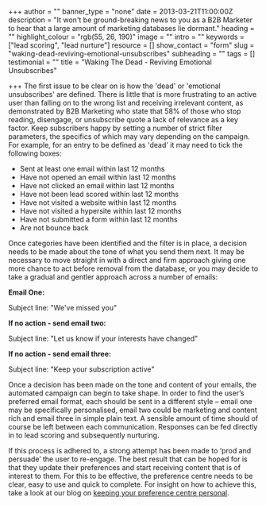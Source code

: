 +++
author = ""
banner_type = "none"
date = 2013-03-21T11:00:00Z
description = "It won't be ground-breaking news to you as a B2B Marketer to hear that a large amount of marketing databases lie dormant."
heading = ""
highlight_colour = "rgb(55, 26, 190)"
image = ""
intro = ""
keywords = ["lead scoring", "lead nurture"]
resource = []
show_contact = "form"
slug = "waking-dead-reviving-emotional-unsubscribes"
subheading = ""
tags = []
testimonial = ""
title = "Waking The Dead - Reviving Emotional Unsubscribes"

+++
The first issue to be clear on is how the 'dead' or 'emotional unsubscribes' are defined. There is little that is more frustrating to an active user than falling on to the wrong list and receiving irrelevant content, as demonstrated by B2B Marketing who state that 58% of those who stop reading, disengage, or unsubscribe quote a lack of relevance as a key factor. Keep subscribers happy by setting a number of strict filter parameters, the specifics of which may vary depending on the campaign. For example, for an entry to be defined as 'dead' it may need to tick the following boxes:

* Sent at least one email within last 12 months
* Have not opened an email within last 12 months
* Have not clicked an email within last 12 months
* Have not been lead scored within last 12 months
* Have not visited a website within last 12 months
* Have not visited a hypersite within last 12 months
* Have not submitted a form within last 12 months
* Are not bounce back

Once categories have been identified and the filter is in place, a decision needs to be made about the tone of what you send them next. It may be necessary to move straight in with a direct and firm approach giving one more chance to act before removal from the database, or you may decide to take a gradual and gentler approach across a number of emails:

**Email One:**

Subject line: "We've missed you"

**If no action - send email two:**

Subject line: "Let us know if your interests have changed"

**If no action - send email three:**

Subject line: "Keep your subscription active"

Once a decision has been made on the tone and content of your emails, the automated campaign can begin to take shape. In order to find the user’s preferred email format, each should be sent in a different style – email one may be specifically personalised, email two could be marketing and content rich and email three in simple plain text. A sensible amount of time should of course be left between each communication. Responses can be fed directly in to lead scoring and subsequently nurturing.

If this process is adhered to, a strong attempt has been made to ‘prod and persuade’ the user to re-engage. The best result that can be hoped for is that they update their preferences and start receiving content that is of interest to them. For this to be effective, the preference centre needs to be clear, easy to use and quick to complete. For insight on how to achieve this, take a look at our blog on [keeping your preference centre personal](https://www.crmtechnologies.com/blog/2013/01/31/keeping-it-personal-refreshing-your-preference-centre/).